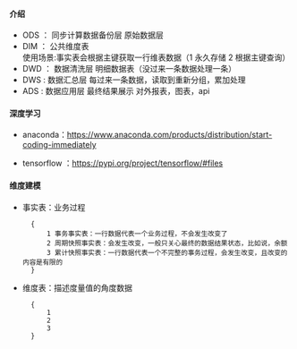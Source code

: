 

#### 介绍
- ODS ： 同步计算数据备份层 原始数据层
- DIM ： 公共维度表   
        使用场景:事实表会根据主键获取一行维表数据（1 永久存储 2 根据主键查询）
- DWD ： 数据清洗层 明细数据表（没过来一条数据处理一条）
- DWS : 数据汇总层
        每过来一条数据，读取到重新分组，累加处理
- ADS : 数据应用层
            最终结果展示 对外报表，图表，api


#### 深度学习
- anaconda：https://www.anaconda.com/products/distribution/start-coding-immediately

- tensorflow ：https://pypi.org/project/tensorflow/#files



#### 维度建模

- 事实表：业务过程
        
        {
            1 事务事实表：一行数据代表一个业务过程，不会发生改变了
            2 周期快照事实表：会发生改变，一般只关心最终的数据结果状态，比如说，余额
            3 累计快照事实表：一行数据代表一个不完整的事务过程，会发生改变，且改变的内容是有限的
        }
        
- 维度表：描述度量值的角度数据

        {
            1 
            2 
            3 
        }